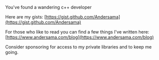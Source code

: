 You've found a wandering c++ developer

Here are my gists:
[https://gist.github.com/Andersama](https://gist.github.com/Andersama)

For those who like to read you can find a few things I've written here:
[https://www.andersama.com/blog](https://www.andersama.com/blog)

Consider sponsoring for access to my private libraries and to keep me going.
<!--
![Stats: Stars, Commits, PRs, Issues](https://github-readme-stats.vercel.app/api?username=andersama&count_private=false&show_icons=true&hide_title=true&hide_rank=true&line_height=21&disable_animations=true&hide_border=true)![Stats: Most used languages](https://github-readme-stats.vercel.app/api/top-langs/?username=andersama&layout=compact&&langs_count=6&hide_border=true)
-->
